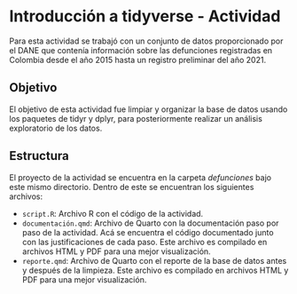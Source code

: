 # Introducción a tidyverse - Actividad

Para esta actividad se trabajó con un conjunto de datos proporcionado por el DANE que contenía información sobre las defunciones registradas en Colombia desde el año 2015 hasta un registro preliminar del año 2021.

## Objetivo

El objetivo de esta actividad fue limpiar y organizar la base de datos usando los paquetes de tidyr y dplyr, para posteriormente realizar un análisis exploratorio de los datos.

## Estructura

El proyecto de la actividad se encuentra en la carpeta *defunciones* bajo este mismo directorio. Dentro de este se encuentran los siguientes archivos:

  - `script.R`: Archivo R con el código de la actividad.
  - `documentación.qmd`: Archivo de Quarto con la documentación paso por paso de la actividad. Acá se encuentra el código documentado junto con las justificaciones de cada paso. Este archivo es compilado en archivos HTML y PDF para una mejor visualización.
  - `reporte.qmd`: Archivo de Quarto con el reporte de la base de datos antes y después de la limpieza. Este archivo es compilado en archivos HTML y PDF para una mejor visualización.